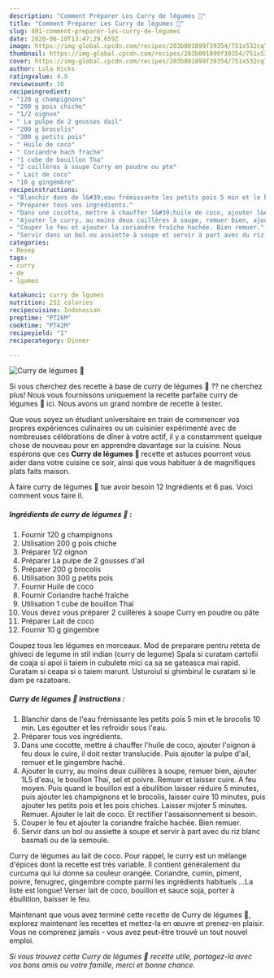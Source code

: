 ```yaml
---
description: "Comment Préparer Les Curry de légumes 🌿"
title: "Comment Préparer Les Curry de légumes 🌿"
slug: 401-comment-preparer-les-curry-de-legumes
date: 2020-06-10T13:47:29.659Z
image: https://img-global.cpcdn.com/recipes/203b001899f39354/751x532cq70/curry-de-legumes-🌿-photo-principale-de-la-recette.jpg
thumbnail: https://img-global.cpcdn.com/recipes/203b001899f39354/751x532cq70/curry-de-legumes-🌿-photo-principale-de-la-recette.jpg
cover: https://img-global.cpcdn.com/recipes/203b001899f39354/751x532cq70/curry-de-legumes-🌿-photo-principale-de-la-recette.jpg
author: Lula Hicks
ratingvalue: 4.9
reviewcount: 10
recipeingredient:
- "120 g champignons"
- "200 g pois chiche"
- "1/2 oignon"
- " La pulpe de 2 gousses dail"
- "200 g brocolis"
- "300 g petits pois"
- " Huile de coco"
- " Coriandre hach frache"
- "1 cube de bouillon Tha"
- "2 cuillères à soupe Curry en poudre ou pte"
- " Lait de coco"
- "10 g gingembre"
recipeinstructions:
- "Blanchir dans de l&#39;eau frémissante les petits pois 5 min et le brocolis 10 min. Les égoutter et les refroidir sous l&#39;eau."
- "Préparer tous vos ingrédients."
- "Dans une cocotte, mettre à chauffer l&#39;huile de coco, ajouter l&#39;oignon à feu doux le cuire, il doit rester translucide. Puis ajouter la pulpe d&#39;ail, remuer et le gingembre haché."
- "Ajouter le curry, au moins deux cuillères à soupe, remuer bien, ajouter 1L5 d&#39;eau, le bouillon Thaï, sel et poivre. Remuer et laisser cuire. A feu moyen. Puis quand le bouillon est à ébullition laisser réduire 5 minutes, puis ajouter les champignons et le brocolis, laisser cuire 10 minutes, puis ajouter les petits pois et les pois chiches. Laisser mijoter 5 minutes. Remuer. Ajouter le lait de coco. Et rectifier l&#39;assaisonnement si besoin."
- "Couper le feu et ajouter la coriandre fraîche hachée. Bien remuer."
- "Servir dans un bol ou assiette à soupe et servir à part avec du riz blanc basmati ou de la semoule."
categories:
- Resep
tags:
- curry
- de
- lgumes

katakunci: curry de lgumes 
nutrition: 251 calories
recipecuisine: Indonesian
preptime: "PT26M"
cooktime: "PT42M"
recipeyield: "1"
recipecategory: Dinner

---
```



![Curry de légumes 🌿](https://img-global.cpcdn.com/recipes/203b001899f39354/751x532cq70/curry-de-legumes-🌿-photo-principale-de-la-recette.jpg)

Si vous cherchez des recette à base de curry de légumes 🌿 ?? ne cherchez plus! Nous vous fournissons uniquement la recette parfaite curry de légumes 🌿 ici. Nous avons un grand nombre de recette à tester.

Que vous soyez un étudiant universitaire en train de commencer vos propres expériences culinaires ou un cuisinier expérimenté avec de nombreuses célébrations de dîner à votre actif, il y a constamment quelque chose de nouveau pour en apprendre davantage sur la cuisine. Nous espérons que ces <strong> Curry de légumes 🌿 </strong> recette et astuces pourront vous aider dans votre cuisine ce soir, ainsi que vous habituer à de magnifiques plats faits maison.

<!--inarticleads1-->

À faire curry de légumes 🌿 tue avoir besoin 12 Ingrédients et 6 pas. Voici comment vous faire il.

##### Ingrédients de curry de légumes 🌿 :

1. Fournir 120 g champignons
1. Utilisation 200 g pois chiche
1. Préparer 1/2 oignon
1. Préparer  La pulpe de 2 gousses d&#39;ail
1. Préparer 200 g brocolis
1. Utilisation 300 g petits pois
1. Fournir  Huile de coco
1. Fournir  Coriandre haché fraîche
1. Utilisation 1 cube de bouillon Thaï
1. Vous devez vous préparer 2 cuillères à soupe Curry en poudre ou pâte
1. Préparer  Lait de coco
1. Fournir 10 g gingembre


Coupez tous les légumes en morceaux. Mod de preparare pentru reteta de ghiveci de legume in stil indian (curry de legume) Spala si curatam cartofii de coaja si apoi ii taiem in cubulete mici ca sa se gateasca mai rapid. Curatam si ceapa si o taiem marunt. Usturoiul si ghimbirul le curatam si le dam pe razatoare. 

<!--inarticleads2-->

##### Curry de légumes 🌿 instructions :

1. Blanchir dans de l&#39;eau frémissante les petits pois 5 min et le brocolis 10 min. Les égoutter et les refroidir sous l&#39;eau.
1. Préparer tous vos ingrédients.
1. Dans une cocotte, mettre à chauffer l&#39;huile de coco, ajouter l&#39;oignon à feu doux le cuire, il doit rester translucide. Puis ajouter la pulpe d&#39;ail, remuer et le gingembre haché.
1. Ajouter le curry, au moins deux cuillères à soupe, remuer bien, ajouter 1L5 d&#39;eau, le bouillon Thaï, sel et poivre. Remuer et laisser cuire. A feu moyen. Puis quand le bouillon est à ébullition laisser réduire 5 minutes, puis ajouter les champignons et le brocolis, laisser cuire 10 minutes, puis ajouter les petits pois et les pois chiches. Laisser mijoter 5 minutes. Remuer. Ajouter le lait de coco. Et rectifier l&#39;assaisonnement si besoin.
1. Couper le feu et ajouter la coriandre fraîche hachée. Bien remuer.
1. Servir dans un bol ou assiette à soupe et servir à part avec du riz blanc basmati ou de la semoule.


Curry de légumes au lait de coco. Pour rappel, le curry est un mélange d&#39;épices dont la recette est très variable. Il contient généralement du curcuma qui lui donne sa couleur orangée. Coriandre, cumin, piment, poivre, fenugrec, gingembre compte parmi les ingrédients habituels …La liste est longue! Verser lait de coco, bouillon et sauce soja, porter à ébullition, baisser le feu. 

<!--inarticleads1-->

<p>
Maintenant que vous avez terminé cette recette de Curry de légumes 🌿, explorez maintenant les recettes et mettez-la en œuvre et prenez-en plaisir. Vous ne comprenez jamais - vous avez peut-être trouvé un tout nouvel emploi.
</p>

<p>
<i>Si vous trouvez cette Curry de légumes 🌿 recette utile, partagez-la avec vos bons amis ou votre famille, merci et bonne chance.</i>
</p>
